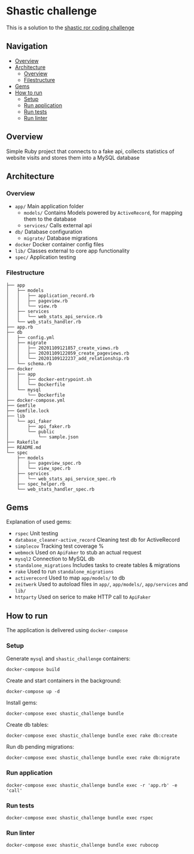 # Shastic challenge

This is a solution to the [shastic ror coding challenge](https://bitbucket.org/shastic/coding-challenges/src/master/application_challenge/README.md)

## Navigation
- [Overview](#overview)
- [Architecture](#architecture)
    - [Overview](#overview-1)
    - [Filestructure](#filestructure)
- [Gems](#gems)
- [How to run](#how-to-run)
    - [Setup](#setup)
    - [Run application](#run-application)
    - [Run tests](#run-tests)
    - [Run linter](#run-linter)

## Overview
Simple Ruby project that connects to a fake api, collects statistics of website visits and stores them into a MySQL database

## Architecture

### Overview
- `app/` Main application folder
    - `models/` Contains Models powered by `ActiveRecord`, for mapping them to the database
    - `services/` Calls external api
- `db/` Database configuration
    - `migrate/` Database migrations
- `docker` Docker container config files
- `lib/` Classes external to core app functionality
- `spec/` Application testing

### Filestructure
```
├── app
│   ├── models
│   │   ├── application_record.rb
│   │   ├── pageview.rb
│   │   └── view.rb
│   ├── services
│   │   └── web_stats_api_service.rb
│   └── web_stats_handler.rb
├── app.rb
├── db
│   ├── config.yml
│   ├── migrate
│   │   ├── 20201109121857_create_views.rb
│   │   ├── 20201109122059_create_pageviews.rb
│   │   └── 20201109122237_add_relationship.rb
│   └── schema.rb
├── docker
│   ├── app
│   │   ├── docker-entrypoint.sh
│   │   └── Dockerfile
│   └── mysql
│       └── Dockerfile
├── docker-compose.yml
├── Gemfile
├── Gemfile.lock
├── lib
│   └── api_faker
│       ├── api_faker.rb
│       └── public
│           └── sample.json
├── Rakefile
├── README.md
└── spec
    ├── models
    │   ├── pageview_spec.rb
    │   └── view_spec.rb
    ├── services
    │   └── web_stats_api_service_spec.rb
    ├── spec_helper.rb
    └── web_stats_handler_spec.rb
```

## Gems

Explanation of used gems:

* `rspec` Unit testing
* `database_cleaner-active_record` Cleaning test db for ActiveRecord 
* `simplecov` Tracking test coverage %
* `webmock` Used on `ApiFaker` to stub an actual request
* `mysql2` Connection to MySQL db
* `standalone_migrations` Includes tasks to create tables & migrations
* `rake` Used to run `standalone_migrations`
* `activerecord` Used to map `app/models/` to db
* `zeitwerk` Used to autoload files in `app/`, `app/models/`, `app/services` and `lib/`
* `httparty` Used on serice to make HTTP call to `ApiFaker`

## How to run

The application is delivered using `docker-compose`

### Setup

Generate `mysql` and `shastic_challenge` containers:

```console
docker-compose build
```

Create and start containers in the background:

```console
docker-compose up -d
```

Install gems:

```console
docker-compose exec shastic_challenge bundle
```

Create db tables:

```console
docker-compose exec shastic_challenge bundle exec rake db:create
```

Run db pending migrations:

```console
docker-compose exec shastic_challenge bundle exec rake db:migrate
```

### Run application

```console
docker-compose exec shastic_challenge bundle exec -r 'app.rb' -e 'call'
```

### Run tests

```console
docker-compose exec shastic_challenge bundle exec rspec
```

### Run linter

```console
docker-compose exec shastic_challenge bundle exec rubocop
```
